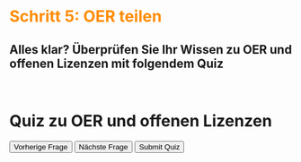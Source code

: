 <h1 style="color:#ff8c00">Schritt 5: OER teilen</h1>


<h2>Alles klar? Überprüfen Sie Ihr Wissen zu OER und offenen Lizenzen mit folgendem Quiz</h2>
<br>

<script>
  (function(){
    // Functions
    function buildQuiz(){
      // variable to store the HTML output
      const output = [];
      // for each question...
      myQuestions.forEach(
        (currentQuestion, questionNumber) => {
          // variable to store the list of possible answers
          const answers = [];
          // and for each available answer...
          for(letter in currentQuestion.answers){
            // ...add an HTML radio button
            answers.push(
              `<label>
                <input type="radio" name="question${questionNumber}" value="${letter}">
                ${letter} :
                ${currentQuestion.answers[letter]}
              </label>`
            );
          }
          // add this question and its answers to the output
          output.push(
            `<div class="slide">
              <div class="question"> ${currentQuestion.question} </div>
              <div class="answers"> ${answers.join("")} </div>
            </div>`
          );
        }
      );
      // finally combine our output list into one string of HTML and put it on the page
      quizContainer.innerHTML = output.join('');
    }
    function showResults(){
      // gather answer containers from our quiz
      const answerContainers = quizContainer.querySelectorAll('.answers');
      // keep track of user's answers
      let numCorrect = 0;
      // for each question...
      myQuestions.forEach( (currentQuestion, questionNumber) => {
        // find selected answer
        const answerContainer = answerContainers[questionNumber];
        const selector = `input[name=question${questionNumber}]:checked`;
        const userAnswer = (answerContainer.querySelector(selector) || {}).value;
        // if answer is correct
        if(userAnswer === currentQuestion.correctAnswer){
          // add to the number of correct answers
          numCorrect++;
          // color the answers green
          answerContainers[questionNumber].style.color = 'lightgreen';
        }
        // if answer is wrong or blank
        else{
          // color the answers red
          answerContainers[questionNumber].style.color = 'red';
        }
      });
      // show number of correct answers out of total
      resultsContainer.innerHTML = `${numCorrect} out of ${myQuestions.length}`;
    }
    function showSlide(n) {
      slides[currentSlide].classList.remove('active-slide');
      slides[n].classList.add('active-slide');
      currentSlide = n;
      if(currentSlide === 0){
        previousButton.style.display = 'none';
      }
      else{
        previousButton.style.display = 'inline-block';
      }
      if(currentSlide === slides.length-1){
        nextButton.style.display = 'none';
        submitButton.style.display = 'inline-block';
      }
      else{
        nextButton.style.display = 'inline-block';
        submitButton.style.display = 'none';
      }
      //for pagination
      pagination.innerHTML = `${currentSlide + 1} von ${slides.length}`;
    }
    function showNextSlide() {
      showSlide(currentSlide + 1);
    }
    function showPreviousSlide() {
      showSlide(currentSlide - 1);
    }
    // Variables
    const quizContainer = document.getElementById('quiz');
    const resultsContainer = document.getElementById('results');
    const submitButton = document.getElementById('submit');
    const pagination = document.getElementById('pagination');
    const myQuestions = [
      {
        question: "Who invented JavaScript?",
        answers: {
          a: "Douglas Crockford",
          b: "Sheryl Sandberg",
          c: "Brendan Eich"
        },
        correctAnswer: "c"
      },
      {
        question: "Which one of these is a JavaScript package manager?",
        answers: {
          a: "Node.js",
          b: "TypeScript",
          c: "npm"
        },
        correctAnswer: "c"
      },
      {
        question: "Which tool can you use to ensure code quality?",
        answers: {
          a: "Angular",
          b: "jQuery",
          c: "RequireJS",
          d: "ESLint"
        },
        correctAnswer: "d"
      }
    ];
    // Kick things off
    buildQuiz();
    // Pagination
    const previousButton = document.getElementById("previous");
    const nextButton = document.getElementById("next");
    const slides = document.querySelectorAll(".slide");
    let currentSlide = 0;
    // Show the first slide
    showSlide(currentSlide);
    // Event listeners
    submitButton.addEventListener('click', showResults);
    previousButton.addEventListener("click", showPreviousSlide);
    nextButton.addEventListener("click", showNextSlide);
  })();
</script>

<div class="quiz-frame">
  <h1 class="quiz">Quiz zu OER und offenen Lizenzen</h1>
  <div class="quiz-container">
    <div id="quiz"></div>
  </div>
  <div id="results"></div>
  <button class="quiz" id="previous">Vorherige Frage</button>
  <button class="quiz" id="next">Nächste Frage</button>
  <button class="quiz" id="submit">Submit Quiz</button>
  <div id="pagination" style="position:absolute;bottom:0;right:0;;margin-right:5px;margin-bottom:5px;"></div>
</div>
